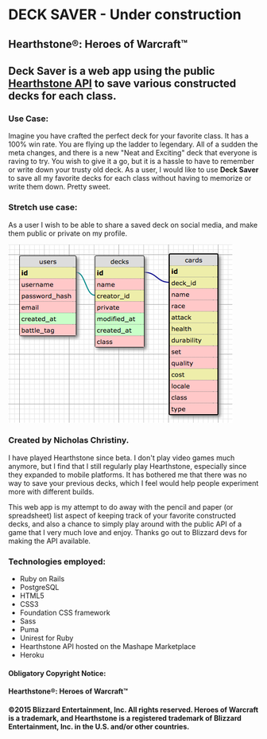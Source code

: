 # DECK SAVER - Under construction
## Hearthstone®: Heroes of Warcraft™

## Deck Saver is a web app using the public [Hearthstone API](http://hearthstoneapi.com/ "Hearthstone API") to save various constructed decks for each class.

### Use Case: 

Imagine you have crafted the perfect deck for your favorite class. It has a 100% win rate. You are flying up the ladder to legendary. All of a sudden the meta changes, and there is a new "Neat and Exciting" deck that everyone is raving to try. You wish to give it a go, but it is a hassle to have to remember or write down your trusty old deck. As a user, I would like to use **Deck Saver** to save all my favorite decks for each class without having to memorize or write them down. Pretty sweet.

### Stretch use case: 

As a user I wish to be able to share a saved deck on social media, and make them public or private on my profile. 

![Database Schema](/public/schema.png "Schema")

### Created by Nicholas Christiny. 

I have played Hearthstone since beta. I don't play video games much anymore, but I find that I still regularly play Hearthstone, especially since they expanded to mobile platforms. It has bothered me that there was no way to save your previous decks, which I feel would help people experiment more with different builds. 

This web app is my attempt to do away with the pencil and paper (or spreadsheet) list aspect of keeping track of your favorite constructed decks, and also a chance to simply play around with the public API of a game that I very much love and enjoy. Thanks go out to Blizzard devs for making the API available. 

### Technologies employed:

* Ruby on Rails
* PostgreSQL
* HTML5
* CSS3
* Foundation CSS framework
* Sass
* Puma
* Unirest for Ruby
* Hearthstone API hosted on the Mashape Marketplace
* Heroku

#### Obligatory Copyright Notice:

#### Hearthstone®: Heroes of Warcraft™
#### ©2015 Blizzard Entertainment, Inc. All rights reserved. Heroes of Warcraft is a trademark, and Hearthstone is a registered trademark of Blizzard Entertainment, Inc. in the U.S. and/or other countries.
